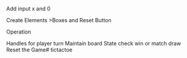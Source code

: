 Add input x and 0





Create Elements >Boxes and Reset Button

Operation

Handles for player turn
Maintain board State
check win or match draw
Reset the Game# tictactoe
